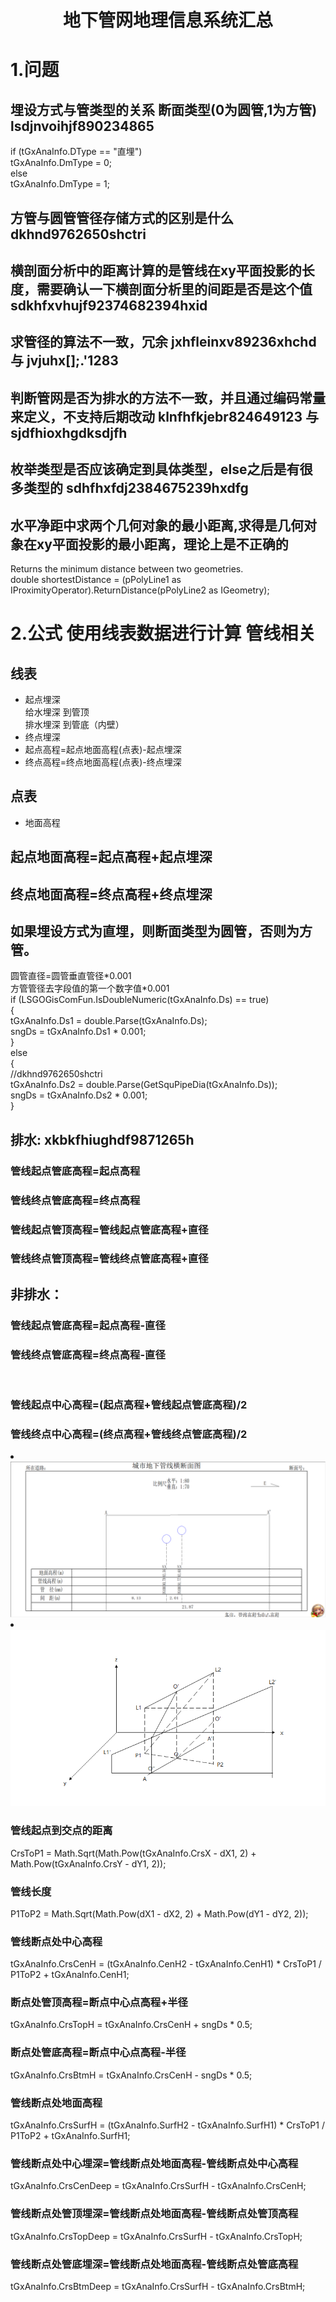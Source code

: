 <html>
<head>
    <meta charset="UTF-8">
<title>
地下管网地理信息系统汇总
</title>
</head>
<body>
<h1 align="center">地下管网地理信息系统汇总</h1>
<h1>1.问题</h1>
<h2>埋设方式与管类型的关系 断面类型(0为圆管,1为方管) lsdjnvoihjf890234865</h2>
if (tGxAnaInfo.DType == "直埋")<br>
tGxAnaInfo.DmType = 0;<br>
else<br>
tGxAnaInfo.DmType = 1;<br>
<h2>方管与圆管管径存储方式的区别是什么 dkhnd9762650shctri</h2>
<h2>横剖面分析中的距离计算的是管线在xy平面投影的长度，需要确认一下横剖面分析里的间距是否是这个值 sdkhfxvhujf92374682394hxid</h2>
<h2>求管径的算法不一致，冗余  jxhfleinxv89236xhchd 与 jvjuhx[];.'1283 </h2>
<h2>判断管网是否为排水的方法不一致，并且通过编码常量来定义，不支持后期改动 klnfhfkjebr824649123 与 sjdfhioxhgdksdjfh</h2>
<h2>枚举类型是否应该确定到具体类型，else之后是有很多类型的 sdhfhxfdj2384675239hxdfg</h2>
<h2>水平净距中求两个几何对象的最小距离,求得是几何对象在xy平面投影的最小距离，理论上是不正确的</h2>
Returns the minimum distance between two geometries.<br>
double shortestDistance = (pPolyLine1 as IProximityOperator).ReturnDistance(pPolyLine2 as IGeometry);<br>

<h1>2.公式 使用线表数据进行计算 管线相关</h1>

<h2>线表</h2>
<ul>
    <li>起点埋深</li>
    给水埋深 到管顶<br>
    排水埋深 到管底（内壁）<br>
    <li>终点埋深</li>
    <li>起点高程=起点地面高程(点表)-起点埋深</li>
    <li>终点高程=终点地面高程(点表)-终点埋深</li>
</ul>
<h2>点表</h2>
<ul>
    <li>地面高程</li>
</ul>



<h2>起点地面高程=起点高程+起点埋深</h2>
<h2>终点地面高程=终点高程+终点埋深</h2>

<h2>如果埋设方式为直埋，则断面类型为圆管，否则为方管。</h2>
圆管直径=圆管垂直管径*0.001<br>
方管管径去字段值的第一个数字值*0.001<br>
if (LSGOGisComFun.IsDoubleNumeric(tGxAnaInfo.Ds) == true)<br>
{<br>
tGxAnaInfo.Ds1 = double.Parse(tGxAnaInfo.Ds);<br>
sngDs = tGxAnaInfo.Ds1 * 0.001;<br>
}<br>
else<br>
{<br>
//dkhnd9762650shctri<br>
tGxAnaInfo.Ds2 = double.Parse(GetSquPipeDia(tGxAnaInfo.Ds));<br>
sngDs = tGxAnaInfo.Ds2 * 0.001;<br>
}<br>

<h2>排水: xkbkfhiughdf9871265h</h2>
<h3>管线起点管底高程=起点高程</h3>
<h3>管线终点管底高程=终点高程</h3>
<h3>管线起点管顶高程=管线起点管底高程+直径</h3>
<h3>管线终点管顶高程=管线终点管底高程+直径</h3>

<h2>非排水：</h2>
<h3>管线起点管底高程=起点高程-直径</h3>
<h3>管线终点管底高程=终点高程-直径</h3>
<br>
<h3>管线起点中心高程=(起点高程+管线起点管底高程)/2</h3>
<h3>管线终点中心高程=(终点高程+管线终点管底高程)/2</h3>

<li><img src="img/21.png"/></li>
<li><img src="img/1.png"/></li>
<h3>管线起点到交点的距离</h3>
CrsToP1 = Math.Sqrt(Math.Pow(tGxAnaInfo.CrsX - dX1, 2) + Math.Pow(tGxAnaInfo.CrsY - dY1, 2));
<h3>管线长度</h3>
P1ToP2 = Math.Sqrt(Math.Pow(dX1 - dX2, 2) + Math.Pow(dY1 - dY2, 2));
<h3>管线断点处中心高程</h3>
tGxAnaInfo.CrsCenH = (tGxAnaInfo.CenH2 - tGxAnaInfo.CenH1) * CrsToP1 / P1ToP2 + tGxAnaInfo.CenH1;
<h3>断点处管顶高程=断点中心点高程+半径</h3>
tGxAnaInfo.CrsTopH = tGxAnaInfo.CrsCenH + sngDs * 0.5;
<h3>断点处管底高程=断点中心点高程-半径</h3>
tGxAnaInfo.CrsBtmH = tGxAnaInfo.CrsCenH - sngDs * 0.5;
<h3>管线断点处地面高程</h3>
tGxAnaInfo.CrsSurfH = (tGxAnaInfo.SurfH2 - tGxAnaInfo.SurfH1) * CrsToP1 / P1ToP2 + tGxAnaInfo.SurfH1;
<h3>管线断点处中心埋深=管线断点处地面高程-管线断点处中心高程</h3>
tGxAnaInfo.CrsCenDeep = tGxAnaInfo.CrsSurfH - tGxAnaInfo.CrsCenH;
<h3>管线断点处管顶埋深=管线断点处地面高程-管线断点处管顶高程</h3>
tGxAnaInfo.CrsTopDeep = tGxAnaInfo.CrsSurfH - tGxAnaInfo.CrsTopH;
<h3>管线断点处管底埋深=管线断点处地面高程-管线断点处管底高程</h3>
tGxAnaInfo.CrsBtmDeep = tGxAnaInfo.CrsSurfH - tGxAnaInfo.CrsBtmH;

</body>
</html>